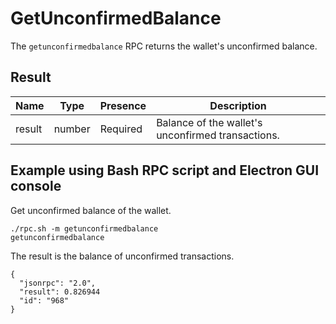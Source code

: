 # GetUnconfirmedBalance
The `getunconfirmedbalance` RPC returns the wallet's unconfirmed balance.

## Result
Name    | Type            | Presence | Description
------- | --------------- | -------- | -----------------------------------------
result  | number          | Required | Balance of the wallet's unconfirmed transactions.

## Example using Bash RPC script and Electron GUI console
Get unconfirmed balance of the wallet.

```
./rpc.sh -m getunconfirmedbalance
getunconfirmedbalance
```

The result is the balance of unconfirmed transactions.

```
{
  "jsonrpc": "2.0",
  "result": 0.826944
  "id": "968"
}
```
